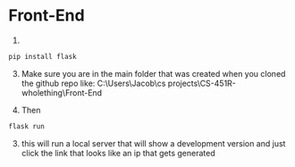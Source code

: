 # Front-End

1. 
```powershell
pip install flask
```

3. Make sure you are in the main folder that was created when you cloned the github repo like:
C:\Users\Jacob\cs projects\CS-451R-wholething\Front-End

2. Then 
```powershell
flask run
```

3. this will run a local server that will show a development version and just click the link that looks like an ip that gets generated
